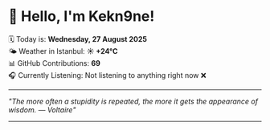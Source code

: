 # 👋 Hello, I'm Kekn9ne!

🗓️ Today is: **Wednesday, 27 August 2025**  
🌤️ Weather in Istanbul: **☀️   +24°C**  
📊 GitHub Contributions: **69**  
🎧 Currently Listening: Not listening to anything right now ❌

---

_"The more often a stupidity is repeated, the more it gets the appearance of wisdom. — *Voltaire*"_

---

